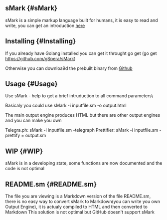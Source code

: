 sMark {#sMark}
-----

sMark is a simple markup language built for humans, it is easy to read
and write,
you can get an introduction [here](https://gSpera.github.com/sMark)

Installing {#Installing}
----------

If you already have Golang installed you can get it throught go get
(go get https://github.com/gSpera/sMark)

Otherwise you can downloa9d the prebuilt binary from
[Github](https://github.com/gSpera/sMark/releases)

Usage {#Usage}
-----

Use sMark - help to get a brief intruduction to all command parameters\

Basicaly you could use
sMark -i inputfile.sm -o output.html

The main output engine produces HTML but there are other output engines
and you can make you own

Telegra.ph: sMark -i inputfile.sm -telegraph
Prettifier: sMark -i inputfile.sm -prettify = output.sm

WIP {#WIP}
---

sMark is in a developing state, some functions are now documented and
the code is not optimal

README.sm {#README.sm}
---------

The file you are viewing is a Markdown version of the file README.sm,
there is no easy way to convert sMark to Markdown(you can write you own Output Engine), it is actualy
compiled to HTML and then converted to Markdown
This solution is not optimal but GitHub doesn\'t support sMark
